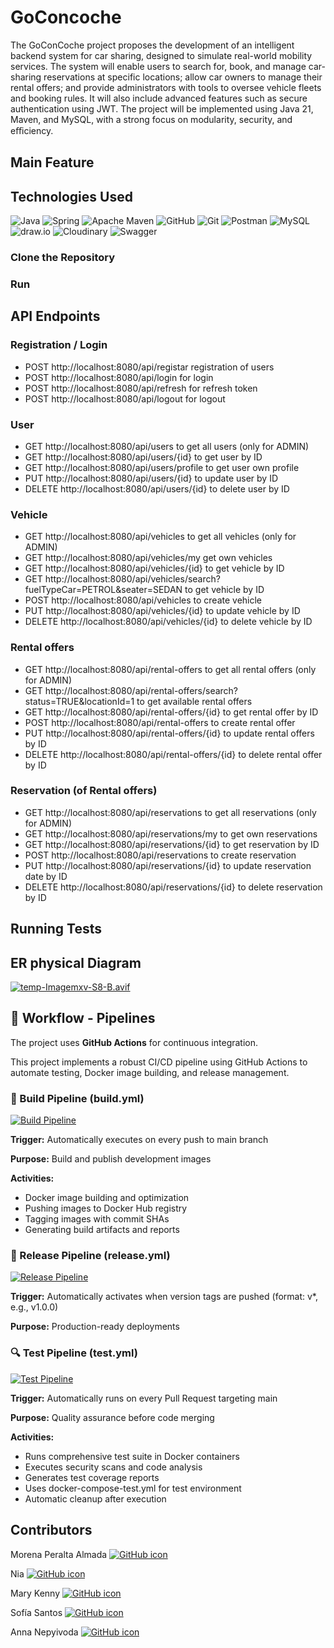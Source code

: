 # GoConcoche
The GoConCoche project proposes the development of an intelligent backend system for car
sharing, designed to simulate real-world mobility services. The
system will enable users to search for, book, and manage car-sharing reservations at specific
locations; allow car owners to manage their rental offers; and provide administrators with tools to
oversee vehicle fleets and booking rules. It will also include advanced features such as secure
authentication using JWT. The project will be implemented using Java 21, Maven, and MySQL,
with a strong focus on modularity, security, and eﬃciency.

## Main Feature

## Technologies Used
![Java](https://img.shields.io/badge/java-%23ED8B00.svg?style=for-the-badge&logo=openjdk&logoColor=white)
![Spring](https://img.shields.io/badge/spring-%236DB33F.svg?style=for-the-badge&logo=spring&logoColor=white)
![Apache Maven](https://img.shields.io/badge/Apache%20Maven-C71A36?style=for-the-badge&logo=Apache%20Maven&logoColor=white)
![GitHub](https://img.shields.io/badge/github-%23121011.svg?style=for-the-badge&logo=github&logoColor=white)
![Git](https://img.shields.io/badge/git-%23F05033.svg?style=for-the-badge&logo=git&logoColor=white)
![Postman](https://img.shields.io/badge/Postman-FF6C37?style=for-the-badge&logo=postman&logoColor=white)
![MySQL](https://img.shields.io/badge/MySQL-4479A1?style=for-the-badge&logo=mysql&logoColor=white)
![draw.io](https://img.shields.io/badge/draw.io-F08705?style=for-the-badge&logo=diagramsdotnet&logoColor=white)
![Cloudinary](https://img.shields.io/badge/cloudinary-3448C5?style=for-the-badge&logo=cloudinary&logoColor=white)
![Swagger](https://img.shields.io/badge/swagger-%2385EA2D.svg?style=for-the-badge&logo=swagger&logoColor=black)

### Clone the Repository

### Run

## API Endpoints

### Registration / Login
- POST http://localhost:8080/api/registar registration of users
- POST http://localhost:8080/api/login for login
- POST http://localhost:8080/api/refresh for refresh token
- POST http://localhost:8080/api/logout for logout

### User
- GET http://localhost:8080/api/users to get all users (only for ADMIN)
- GET http://localhost:8080/api/users/{id} to get user by ID
- GET http://localhost:8080/api/users/profile to get user own profile
- PUT http://localhost:8080/api/users/{id} to update user by ID
- DELETE http://localhost:8080/api/users/{id} to delete user by ID

### Vehicle
- GET http://localhost:8080/api/vehicles to get all vehicles (only for ADMIN)
- GET http://localhost:8080/api/vehicles/my get own vehicles
- GET http://localhost:8080/api/vehicles/{id} to get vehicle by ID
- GET http://localhost:8080/api/vehicles/search?fuelTypeCar=PETROL&seater=SEDAN to get vehicle by ID
- POST http://localhost:8080/api/vehicles to create vehicle
- PUT http://localhost:8080/api/vehicles/{id} to update vehicle by ID
- DELETE http://localhost:8080/api/vehicles/{id} to delete vehicle by ID

### Rental offers
- GET http://localhost:8080/api/rental-offers to get all rental offers (only for ADMIN)
- GET http://localhost:8080/api/rental-offers/search?status=TRUE&locationId=1 to get available rental offers
- GET http://localhost:8080/api/rental-offers/{id} to get rental offer by ID
- POST http://localhost:8080/api/rental-offers to create rental offer
- PUT http://localhost:8080/api/rental-offers/{id} to update rental offers by ID
- DELETE http://localhost:8080/api/rental-offers/{id} to delete rental offer by ID

### Reservation (of Rental offers) 
- GET http://localhost:8080/api/reservations to get all reservations (only for ADMIN)
- GET http://localhost:8080/api/reservations/my to get own reservations
- GET http://localhost:8080/api/reservations/{id} to get reservation by ID
- POST http://localhost:8080/api/reservations to create reservation
- PUT http://localhost:8080/api/reservations/{id} to update reservation date by ID
- DELETE http://localhost:8080/api/reservations/{id} to delete reservation by ID

## Running Tests

## ER physical Diagram

[![temp-Imagemxv-S8-B.avif](https://i.postimg.cc/JhvdWdQt/temp-Imagemxv-S8-B.avif)](https://postimg.cc/CZC4G7XV)

## 🔄 Workflow - Pipelines

The project uses **GitHub Actions** for continuous integration.

This project implements a robust CI/CD pipeline using GitHub Actions to automate testing, Docker image building, and release management.

### 🔧 Build Pipeline (build.yml)
[![Build Pipeline](https://github.com/More-ThanCode/GoConcoche/actions/workflows/build.yml/badge.svg)](https://github.com/More-ThanCode/GoConcoche/actions/workflows/build.yml)

**Trigger:** Automatically executes on every push to main branch

**Purpose:** Build and publish development images

**Activities:**

- Docker image building and optimization
- Pushing images to Docker Hub registry
- Tagging images with commit SHAs
- Generating build artifacts and reports

### 🎯 Release Pipeline (release.yml)
[![Release Pipeline](https://github.com/More-ThanCode/GoConcoche/actions/workflows/release.yml/badge.svg)](https://github.com/More-ThanCode/GoConcoche/actions/workflows/release.yml)

**Trigger:** Automatically activates when version tags are pushed (format: v*, e.g., v1.0.0)

**Purpose:** Production-ready deployments

### 🔍 Test Pipeline (test.yml)
[![Test Pipeline](https://github.com/More-ThanCode/GoConcoche/actions/workflows/test.yml/badge.svg)](https://github.com/More-ThanCode/GoConcoche/actions/workflows/test.yml)

**Trigger:** Automatically runs on every Pull Request targeting main

**Purpose:** Quality assurance before code merging

**Activities:**

- Runs comprehensive test suite in Docker containers
- Executes security scans and code analysis
- Generates test coverage reports
- Uses docker-compose-test.yml for test environment
- Automatic cleanup after execution

## Contributors

Morena Peralta Almada
    <a href="https://github.com/morenaperalta">
        <picture>
            <source srcset="https://img.icons8.com/ios-glyphs/30/ffffff/github.png" media="(prefers-color-scheme: dark)">
            <source srcset="https://img.icons8.com/ios-glyphs/30/000000/github.png" media="(prefers-color-scheme: light)">
            <img src="https://img.icons8.com/ios-glyphs/30/000000/github.png" alt="GitHub icon"/>
        </picture>
    </a>

Nia
    <a href="https://github.com/niaofnarnia">
        <picture>
            <source srcset="https://img.icons8.com/ios-glyphs/30/ffffff/github.png" media="(prefers-color-scheme: dark)">
            <source srcset="https://img.icons8.com/ios-glyphs/30/000000/github.png" media="(prefers-color-scheme: light)">
            <img src="https://img.icons8.com/ios-glyphs/30/000000/github.png" alt="GitHub icon"/>
        </picture>
    </a>

Mary Kenny
    <a href="https://github.com/marykenny123">
        <picture>
            <source srcset="https://img.icons8.com/ios-glyphs/30/ffffff/github.png" media="(prefers-color-scheme: dark)">
            <source srcset="https://img.icons8.com/ios-glyphs/30/000000/github.png" media="(prefers-color-scheme: light)">
            <img src="https://img.icons8.com/ios-glyphs/30/000000/github.png" alt="GitHub icon"/>
        </picture>
    </a>

Sofía Santos
<a href="https://github.com/sofianutria">
    <picture>
            <source srcset="https://img.icons8.com/ios-glyphs/30/ffffff/github.png" media="(prefers-color-scheme: dark)">
            <source srcset="https://img.icons8.com/ios-glyphs/30/000000/github.png" media="(prefers-color-scheme: light)">
            <img src="https://img.icons8.com/ios-glyphs/30/000000/github.png" alt="GitHub icon"/>
        </picture>
    </a>

Anna Nepyivoda
    <a href="https://github.com/NepyAnna">
        <picture>
            <source srcset="https://img.icons8.com/ios-glyphs/30/ffffff/github.png" media="(prefers-color-scheme: dark)">
            <source srcset="https://img.icons8.com/ios-glyphs/30/000000/github.png" media="(prefers-color-scheme: light)">
            <img src="https://img.icons8.com/ios-glyphs/30/000000/github.png" alt="GitHub icon"/>
        </picture>
    </a>